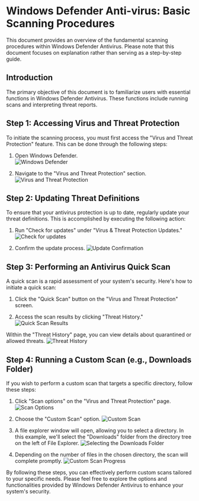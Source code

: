 # Windows Defender Anti-virus: Basic Scanning Procedures

This document provides an overview of the fundamental scanning procedures within Windows Defender Antivirus. Please note that this document focuses on explanation rather than serving as a step-by-step guide.

## Introduction

The primary objective of this document is to familiarize users with essential functions in Windows Defender Antivirus. These functions include running scans and interpreting threat reports.

## Step 1: Accessing Virus and Threat Protection

To initiate the scanning process, you must first access the "Virus and Threat Protection" feature. This can be done through the following steps:

1. Open Windows Defender. <br />
   ![Windows Defender](https://github.com/wjbuttoniv/Windows-Defender-Scans/blob/main/Windows%20Defender%20Scans/Pasted%20image%2020231031102847.png?raw=true)

2. Navigate to the "Virus and Threat Protection" section.
   ![Virus and Threat Protection](https://github.com/wjbuttoniv/Windows-Defender-Scans/blob/main/Windows%20Defender%20Scans/Pasted%20image%2020231031102948.png?raw=true)

## Step 2: Updating Threat Definitions

To ensure that your antivirus protection is up to date, regularly update your threat definitions. This is accomplished by executing the following action:

1. Run "Check for updates" under "Virus & Threat Protection Updates."
   ![Check for updates](https://github.com/wjbuttoniv/Windows-Defender-Scans/blob/main/Windows%20Defender%20Scans/Pasted%20image%2020231031103212.png?raw=true)

2. Confirm the update process.
   ![Update Confirmation](https://github.com/wjbuttoniv/Windows-Defender-Scans/blob/main/Windows%20Defender%20Scans/Pasted%20image%2020231031103239.png?raw=true)

## Step 3: Performing an Antivirus Quick Scan

A quick scan is a rapid assessment of your system's security. Here's how to initiate a quick scan:

1. Click the "Quick Scan" button on the "Virus and Threat Protection" screen.

2. Access the scan results by clicking "Threat History."
   ![Quick Scan Results](https://github.com/wjbuttoniv/Windows-Defender-Scans/blob/main/Windows%20Defender%20Scans/Pasted%20image%2020231031103458.png?raw=true)

Within the "Threat History" page, you can view details about quarantined or allowed threats.
   ![Threat History](https://github.com/wjbuttoniv/Windows-Defender-Scans/blob/main/Windows%20Defender%20Scans/Pasted%20image%2020231031103837.png?raw=true)

## Step 4: Running a Custom Scan (e.g., Downloads Folder)

If you wish to perform a custom scan that targets a specific directory, follow these steps:

1. Click "Scan options" on the "Virus and Threat Protection" page.
   ![Scan Options](https://github.com/wjbuttoniv/Windows-Defender-Scans/blob/main/Windows%20Defender%20Scans/Pasted%20image%2020231031103948.png?raw=true)

2. Choose the "Custom Scan" option.
   ![Custom Scan](https://github.com/wjbuttoniv/Windows-Defender-Scans/blob/main/Windows%20Defender%20Scans/Pasted%20image%2020231031103948.png?raw=true)

3. A file explorer window will open, allowing you to select a directory. In this example, we'll select the "Downloads" folder from the directory tree on the left of File Explorer.
   ![Selecting the Downloads Folder](https://github.com/wjbuttoniv/Windows-Defender-Scans/blob/main/Windows%20Defender%20Scans/Pasted%20image%2020231031104135.png?raw=true)

4. Depending on the number of files in the chosen directory, the scan will complete promptly.
   ![Custom Scan Progress](https://github.com/wjbuttoniv/Windows-Defender-Scans/blob/main/Windows%20Defender%20Scans/Pasted%20image%2020231031104209.png?raw=true)

By following these steps, you can effectively perform custom scans tailored to your specific needs. Please feel free to explore the options and functionalities provided by Windows Defender Antivirus to enhance your system's security.
